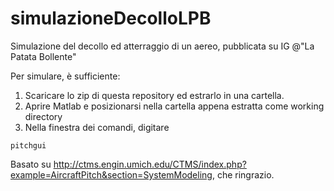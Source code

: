 # simulazioneDecolloLPB
Simulazione del decollo ed atterraggio di un aereo, pubblicata su IG @"La Patata Bollente"

Per simulare, è sufficiente:
1. Scaricare lo zip di questa repository ed estrarlo in una cartella.
1. Aprire Matlab e posizionarsi nella cartella appena estratta come working directory
1. Nella finestra dei comandi, digitare
```
pitchgui
```
Basato su http://ctms.engin.umich.edu/CTMS/index.php?example=AircraftPitch&section=SystemModeling, che ringrazio.
